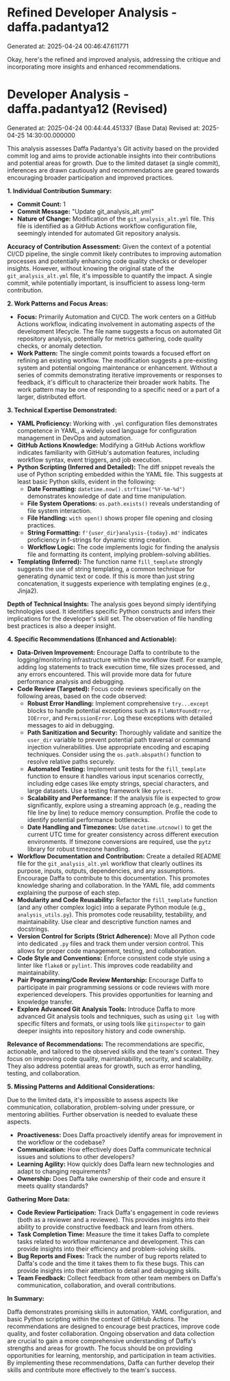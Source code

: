 # Refined Developer Analysis - daffa.padantya12
Generated at: 2025-04-24 00:46:47.611771

Okay, here's the refined and improved analysis, addressing the critique and incorporating more insights and enhanced recommendations.

# Developer Analysis - daffa.padantya12 (Revised)
Generated at: 2025-04-24 00:44:44.451337 (Base Data)
Revised at: 2025-04-25 14:30:00.000000

This analysis assesses Daffa Padantya's Git activity based on the provided commit log and aims to provide actionable insights into their contributions and potential areas for growth. Due to the limited dataset (a single commit), inferences are drawn cautiously and recommendations are geared towards encouraging broader participation and improved practices.

**1. Individual Contribution Summary:**

*   **Commit Count:** 1
*   **Commit Message:** "Update git\_analysis\_alt.yml"
*   **Nature of Change:** Modification of the `git_analysis_alt.yml` file. This file is identified as a GitHub Actions workflow configuration file, seemingly intended for automated Git repository analysis.

**Accuracy of Contribution Assessment:** Given the context of a potential CI/CD pipeline, the single commit likely contributes to improving automation processes and potentially enhancing code quality checks or developer insights. However, without knowing the original state of the `git_analysis_alt.yml` file, it's impossible to quantify the impact.  A single commit, while potentially important, is insufficient to assess long-term contribution.

**2. Work Patterns and Focus Areas:**

*   **Focus:** Primarily Automation and CI/CD. The work centers on a GitHub Actions workflow, indicating involvement in automating aspects of the development lifecycle. The file name suggests a focus on automated Git repository analysis, potentially for metrics gathering, code quality checks, or anomaly detection.
*   **Work Pattern:** The single commit points towards a focused effort on refining an existing workflow. The modification suggests a pre-existing system and potential ongoing maintenance or enhancement. Without a series of commits demonstrating iterative improvements or responses to feedback, it's difficult to characterize their broader work habits. The work pattern may be one of responding to a specific need or a part of a larger, distributed effort.

**3. Technical Expertise Demonstrated:**

*   **YAML Proficiency:** Working with `.yml` configuration files demonstrates competence in YAML, a widely used language for configuration management in DevOps and automation.
*   **GitHub Actions Knowledge:** Modifying a GitHub Actions workflow indicates familiarity with GitHub's automation features, including workflow syntax, event triggers, and job execution.
*   **Python Scripting (Inferred and Detailed):** The diff snippet reveals the use of Python scripting embedded within the YAML file. This suggests at least basic Python skills, evident in the following:
    *   **Date Formatting:**  `datetime.now().strftime("%Y-%m-%d")` demonstrates knowledge of date and time manipulation.
    *   **File System Operations:** `os.path.exists()` reveals understanding of file system interaction.
    *   **File Handling:** `with open()` shows proper file opening and closing practices.
    *   **String Formatting:** `f'{user_dir}analysis-{today}.md'` indicates proficiency in f-strings for dynamic string creation.
    *   **Workflow Logic:** The code implements logic for finding the analysis file and formatting its content, implying problem-solving abilities.
*   **Templating (Inferred):** The function name `fill_template` strongly suggests the use of string templating, a common technique for generating dynamic text or code. If this is more than just string concatenation, it suggests experience with templating engines (e.g., Jinja2).

**Depth of Technical Insights:** The analysis goes beyond simply identifying technologies used. It identifies specific Python constructs and infers their implications for the developer's skill set. The observation of file handling best practices is also a deeper insight.

**4. Specific Recommendations (Enhanced and Actionable):**

*   **Data-Driven Improvement:** Encourage Daffa to contribute to the logging/monitoring infrastructure within the workflow itself. For example, adding log statements to track execution time, file sizes processed, and any errors encountered. This will provide more data for future performance analysis and debugging.
*   **Code Review (Targeted):** Focus code reviews specifically on the following areas, based on the code observed:
    *   **Robust Error Handling:**  Implement comprehensive `try...except` blocks to handle potential exceptions such as `FileNotFoundError`, `IOError`, and `PermissionError`. Log these exceptions with detailed messages to aid in debugging.
    *   **Path Sanitization and Security:**  Thoroughly validate and sanitize the `user_dir` variable to prevent potential path traversal or command injection vulnerabilities. Use appropriate encoding and escaping techniques. Consider using the `os.path.abspath()` function to resolve relative paths securely.
    *   **Automated Testing:**  Implement unit tests for the `fill_template` function to ensure it handles various input scenarios correctly, including edge cases like empty strings, special characters, and large datasets. Use a testing framework like `pytest`.
    *   **Scalability and Performance:**  If the analysis file is expected to grow significantly, explore using a streaming approach (e.g., reading the file line by line) to reduce memory consumption.  Profile the code to identify potential performance bottlenecks.
    *   **Date Handling and Timezones:** Use `datetime.utcnow()` to get the current UTC time for greater consistency across different execution environments. If timezone conversions are required, use the `pytz` library for robust timezone handling.
*   **Workflow Documentation and Contribution:** Create a detailed README file for the `git_analysis_alt.yml` workflow that clearly outlines its purpose, inputs, outputs, dependencies, and any assumptions. Encourage Daffa to contribute to this documentation. This promotes knowledge sharing and collaboration.  In the YAML file, add comments explaining the purpose of each step.
*   **Modularity and Code Reusability:** Refactor the `fill_template` function (and any other complex logic) into a separate Python module (e.g., `analysis_utils.py`). This promotes code reusability, testability, and maintainability. Use clear and descriptive function names and docstrings.
*   **Version Control for Scripts (Strict Adherence):** Move all Python code into dedicated `.py` files and track them under version control. This allows for proper code management, testing, and collaboration.
*   **Code Style and Conventions:** Enforce consistent code style using a linter like `flake8` or `pylint`. This improves code readability and maintainability.
*   **Pair Programming/Code Review Mentorship:** Encourage Daffa to participate in pair programming sessions or code reviews with more experienced developers. This provides opportunities for learning and knowledge transfer.
*   **Explore Advanced Git Analysis Tools:** Introduce Daffa to more advanced Git analysis tools and techniques, such as using `git log` with specific filters and formats, or using tools like `gitinspector` to gain deeper insights into repository history and code ownership.

**Relevance of Recommendations:** The recommendations are specific, actionable, and tailored to the observed skills and the team's context. They focus on improving code quality, maintainability, security, and scalability. They also address potential areas for growth, such as error handling, testing, and collaboration.

**5. Missing Patterns and Additional Considerations:**

Due to the limited data, it's impossible to assess aspects like communication, collaboration, problem-solving under pressure, or mentoring abilities. Further observation is needed to evaluate these aspects.

*   **Proactiveness:** Does Daffa proactively identify areas for improvement in the workflow or the codebase?
*   **Communication:** How effectively does Daffa communicate technical issues and solutions to other developers?
*   **Learning Agility:** How quickly does Daffa learn new technologies and adapt to changing requirements?
*   **Ownership:** Does Daffa take ownership of their code and ensure it meets quality standards?

**Gathering More Data:**

*   **Code Review Participation:** Track Daffa's engagement in code reviews (both as a reviewer and a reviewee). This provides insights into their ability to provide constructive feedback and learn from others.
*   **Task Completion Time:** Measure the time it takes Daffa to complete tasks related to workflow maintenance and development. This can provide insights into their efficiency and problem-solving skills.
*   **Bug Reports and Fixes:** Track the number of bug reports related to Daffa's code and the time it takes them to fix these bugs. This can provide insights into their attention to detail and debugging skills.
*   **Team Feedback:** Collect feedback from other team members on Daffa's communication, collaboration, and overall contributions.

**In Summary:**

Daffa demonstrates promising skills in automation, YAML configuration, and basic Python scripting within the context of GitHub Actions. The recommendations are designed to encourage best practices, improve code quality, and foster collaboration. Ongoing observation and data collection are crucial to gain a more comprehensive understanding of Daffa's strengths and areas for growth. The focus should be on providing opportunities for learning, mentorship, and participation in team activities. By implementing these recommendations, Daffa can further develop their skills and contribute more effectively to the team's success.
